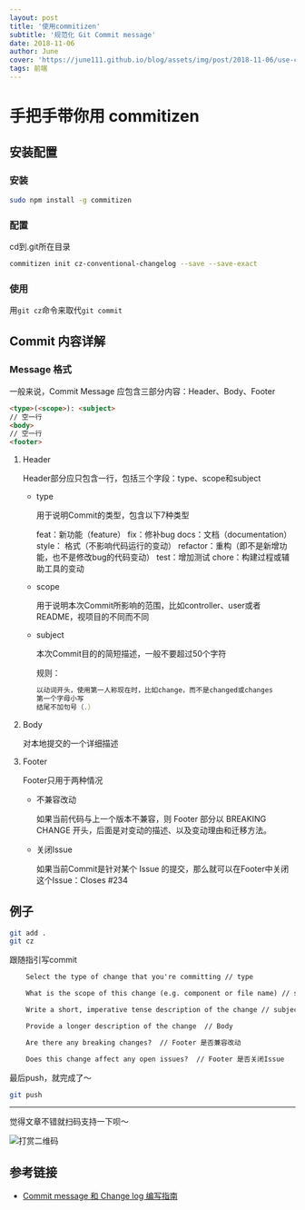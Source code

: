 ```yaml
---
layout: post
title: '使用commitizen'
subtitle: '规范化 Git Commit message'
date: 2018-11-06
author: June
cover: 'https://june111.github.io/blog/assets/img/post/2018-11-06/use-commitizen.png'
tags: 前端
---
```


# 手把手带你用 commitizen

## 安装配置

### 安装

```bash
sudo npm install -g commitizen
```

### 配置

cd到.git所在目录

```bash
commitizen init cz-conventional-changelog --save --save-exact
```

### 使用

用`git cz`命令来取代`git commit`


## Commit 内容详解

### Message 格式

一般来说，Commit Message 应包含三部分内容：Header、Body、Footer

```html
<type>(<scope>): <subject>
// 空一行
<body>
// 空一行
<footer>
```

1. Header

	Header部分应只包含一行，包括三个字段：type、scope和subject

	* type

		用于说明Commit的类型，包含以下7种类型

		feat：新功能（feature）
		fix：修补bug
		docs：文档（documentation）
		style： 格式（不影响代码运行的变动）
		refactor：重构（即不是新增功能，也不是修改bug的代码变动）
		test：增加测试
		chore：构建过程或辅助工具的变动

	* scope

		用于说明本次Commit所影响的范围，比如controller、user或者README，视项目的不同而不同

	* subject

		本次Commit目的的简短描述，一般不要超过50个字符

		规则：

		```js
		以动词开头，使用第一人称现在时，比如change，而不是changed或changes
		第一个字母小写
		结尾不加句号（.）
		```

2. Body

	对本地提交的一个详细描述

3. Footer

	Footer只用于两种情况

	* 不兼容改动

		如果当前代码与上一个版本不兼容，则 Footer 部分以 BREAKING CHANGE 开头，后面是对变动的描述、以及变动理由和迁移方法。

	* 关闭Issue

		如果当前Commit是针对某个 Issue 的提交，那么就可以在Footer中关闭这个Issue：Closes #234


## 例子

```bash
git add .
git cz
```

跟随指引写commit

```html
	Select the type of change that you're committing // type

	What is the scope of this change (e.g. component or file name) // scope

	Write a short, imperative tense description of the change // subject

	Provide a longer description of the change  // Body

	Are there any breaking changes?  // Footer 是否兼容改动

	Does this change affect any open issues?  // Footer 是否关闭Issue
```

最后push，就完成了～

```bash
git push
```

---

觉得文章不错就扫码支持一下呗～

![打赏二维码](https://june111.github.io/blog/assets/img/post/pay-qr.jpg)

## 参考链接

* [Commit message 和 Change log 编写指南](http://www.ruanyifeng.com/blog/2016/01/commit_message_change_log.html)
